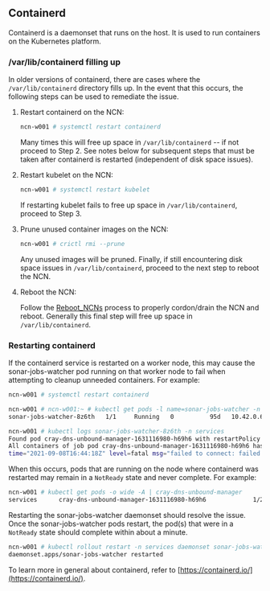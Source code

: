 ## Containerd

Containerd is a daemonset that runs on the host. It is used to run containers on the Kubernetes platform.

### /var/lib/containerd filling up

In older versions of containerd, there are cases where the `/var/lib/containerd` directory fills up. In the event that this occurs, the following steps can be used to remediate the issue.

1. Restart containerd on the NCN:

   ```bash
   ncn-w001 # systemctl restart containerd
   ```

   Many times this will free up space in `/var/lib/containerd` -- if not proceed to Step 2.  See notes below for subsequent steps that must be taken after containerd is restarted (independent of disk space issues).

1. Restart kubelet on the NCN:

   ```bash
   ncn-w001 # systemctl restart kubelet
   ```

   If restarting kubelet fails to free up space in `/var/lib/containerd`, proceed to Step 3.

1. Prune unused container images on the NCN:

   ```bash
   ncn-w001 # crictl rmi --prune
   ```

   Any unused images will be pruned. Finally, if still encountering disk space issues in `/var/lib/containerd`, proceed to the next step to reboot the NCN.

1. Reboot the NCN:

   Follow the [Reboot_NCNs](../node_management/Reboot_NCNs.md) process to properly cordon/drain the NCN and reboot. Generally this final step will free up space in `/var/lib/containerd`.

### Restarting containerd

If the containerd service is restarted on a worker node, this may cause the sonar-jobs-watcher pod running on that worker node to fail when attempting to cleanup unneeded containers. For example:

```bash
ncn-w001 # systemctl restart containerd

ncn-w001 # ncn-w001:~ # kubectl get pods -l name=sonar-jobs-watcher -n services -o wide | grep ncn-w001
sonar-jobs-watcher-8z6th   1/1     Running   0          95d   10.42.0.6    ncn-w001   <none>           <none>

ncn-w001 # kubectl logs sonar-jobs-watcher-8z6th -n services 
Found pod cray-dns-unbound-manager-1631116980-h69h6 with restartPolicy 'Never' and container 'manager' with status 'Completed'
All containers of job pod cray-dns-unbound-manager-1631116980-h69h6 has completed. Killing istio-proxy (1c65dacb960c2f8ff6b07dfc9780c4621beb8b258599453a08c246bbe680c511) to allow job to complete
time="2021-09-08T16:44:18Z" level=fatal msg="failed to connect: failed to connect, make sure you are running as root and the runtime has been started: context deadline exceeded"
```

When this occurs, pods that are running on the node where containerd was restarted may remain in a `NotReady` state and never complete. For example:

```bash
ncn-w001 # kubectl get pods -o wide -A | cray-dns-unbound-manager
services      cray-dns-unbound-manager-1631116980-h69h6             1/2   NotReady  0     10m   10.42.0.100  ncn-w001  <none>      <none>

```

Restarting the sonar-jobs-watcher daemonset should resolve the issue. Once the sonar-jobs-watcher pods restart, the pod(s) that were in a `NotReady` state should complete within about a minute.

```bash
ncn-w001 # kubectl rollout restart -n services daemonset sonar-jobs-watcher
daemonset.apps/sonar-jobs-watcher restarted
```


To learn more in general about containerd, refer to [https://containerd.io/](https://containerd.io/).
